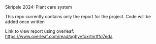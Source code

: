 Skripsie 2024: Plant care system

This repo currently contains only the report for the project. Code will be added once written

Link to view report using overleaf:
https://www.overleaf.com/read/xghyvfxxrtnr#fd7eda
